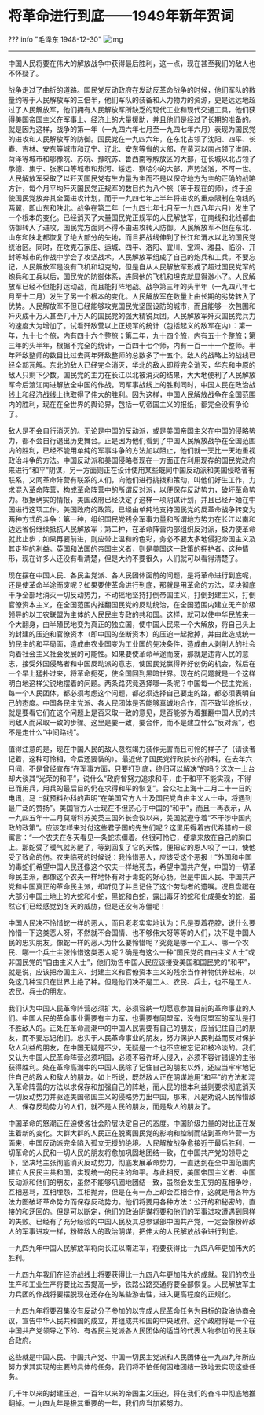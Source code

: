 # 将革命进行到底——1949年新年贺词

??? info "毛泽东 1948-12-30"
    ![img](https://tse1-mm.cn.bing.net/th/id/R-C.2ad6cf73783120b335a1a5d4c091dbf7?rik=Kj9yPZdx0yYaFg&riu=http%3a%2f%2fwww.lnie.ln.cn%2f__local%2f2%2fAD%2f6C%2fF73783120B335A1A5D4C091DBF7_3078C9A9_745F2.jpg&ehk=3UUucyyNipRMFKmeN8zVhi85ewC6Xi7vZ7jrXmozDm4%3d&risl=&pid=ImgRaw&r=0)

---

中国人民将要在伟大的解放战争中获得最后胜利，这一点，现在甚至我们的敌人也不怀疑了。

战争走过了曲折的道路。国民党反动政府在发动反革命战争的时候，他们军队的数量约等于人民解放军的三倍半，他们军队的装备和人力物力的资源，更是远远地超过了人民解放军，他们拥有人民解放军所缺乏的现代工业和现代交通工具，他们获得美国帝国主义在军事上、经济上的大量援助，并且他们是经过了长期的准备的。就是因为这样，战争的第一年（一九四六年七月至一九四七年六月）表现为国民党的进攻和人民解放军的防御。国民党在一九四六年，在东北占领了沈阳、四平、长春、吉林、安东等城市和辽宁、辽北、安东等省的大部，在黄河以南占领了淮阴、菏泽等城市和鄂豫皖、苏皖、豫皖苏、鲁西南等解放区的大部，在长城以北占领了承德、集宁、张家口等城市和热河、绥远、察哈尔的大部，声势汹汹，不可一世。人民解放军采取了以歼灭国民党有生力量为主而不是以保守地方为主的正确的战略方针，每个月平均歼灭国民党正规军的数目约为八个旅（等于现在的师），终于迫使国民党放弃其全面进攻计划，而于一九四七年上半年将进攻的重点限制在南线的两翼，即山东和陕北。战争在第二年（一九四七年七月至一九四八年六月）发生了一个根本的变化。已经消灭了大量国民党正规军的人民解放军，在南线和北线都由防御转入了进攻，国民党方面则不得不由进攻转入防御。人民解放军不但在东北、山东和陕北都恢复了绝大部分的失地，而且把战线伸到了长江和渭水以北的国民党统治区。同时，在攻克石家庄、运城、四平、洛阳、宜川、宝鸡、潍县、临汾、开封等城市的作战中学会了攻坚战术。人民解放军组成了自己的炮兵和工兵。不要忘记，人民解放军是没有飞机和坦克的，但是自从人民解放军形成了超过国民党军的炮兵和工兵以后，国民党的防御体系，连同他的飞机和坦克就显得渺小了。人民解放军已经不但能打运动战，而且能打阵地战。战争第三年的头半年（一九四八年七月至十二月）发生了另一个根本的变化。人民解放军在数量上由长期的劣势转入了优势。人民解放军不但已经能够攻克国民党坚固设防的城市，而且能够一次包围和歼灭成十万人甚至几十万人的国民党的强大精锐兵团。人民解放军歼灭国民党兵力的速度大为增加了。试看歼敌营以上正规军的统计（包括起义的敌军在内）：第一年，九十七个旅，内有四十六个整旅；第二年，九十四个旅，内有五十个整旅；第三年的头半年，根据不完全的统计，一百四十七个师，内有一百一十一个整师。半年歼敌整师的数目比过去两年歼敌整师的总数多了十五个。敌人的战略上的战线已经全部瓦解。东北的敌人已经完全消灭，华北的敌人即将完全消灭，华东和中原的敌人只剩下少数。国民党的主力在长江以北被消灭的结果，大大地便利了人民解放军今后渡江南进解放全中国的作战。同军事战线上的胜利同时，中国人民在政治战线上和经济战线上也取得了伟大的胜利。因为这样，中国人民解放战争在全国范围内的胜利，现在在全世界的舆论界，包括一切帝国主义的报纸，都完全没有争论了。

敌人是不会自行消灭的。无论是中国的反动派，或是美国帝国主义在中国的侵略势力，都不会自行退出历史舞台。正是因为他们看到了中国人民解放战争在全国范围内的胜利，已经不能用单纯的军事斗争的方法加以阻止，他们就一天比一天地重视政治斗争的方法。中国反动派和美国侵略者现在一方面正在利用现存的国民党政府来进行“和平”阴谋，另一方面则正在设计使用某些既同中国反动派和美国侵略者有联系，又同革命阵营有联系的人们，向他们进行挑拨和策动，叫他们好生工作，力求混入革命阵营，构成革命阵营中的所谓反对派，以便保存反动势力，破坏革命势力。根据确实的情报，美国政府已经决定了这样一项阴谋计划，并且已经开始在中国进行这项工作。美国政府的政策，已经由单纯地支持国民党的反革命战争转变为两种方式的斗争：第一种，组织国民党残余军事力量和所谓地方势力在长江以南和边远省份继续抵抗人民解放军；第二种，在革命阵营内部组织反对派，极力使革命就此止步；如果再要前进，则应带上温和的色彩，务必不要太多地侵犯帝国主义及其走狗的利益。英国和法国的帝国主义者，则是美国这一政策的拥护者。这种情形，现在许多人还没有看清楚，但是大约不要很久，人们就可以看得清楚了。

现在摆在中国人民、各民主党派、各人民团体面前的问题，是将革命进行到底呢，还是使革命半途而废呢？如果要使革命进行到底，那就是用革命的方法，坚决彻底干净全部地消灭一切反动势力，不动摇地坚持打倒帝国主义，打倒封建主义，打倒官僚资本主义，在全国范围内推翻国民党的反动统治，在全国范围内建立无产阶级领导的以工农联盟为主体的人民民主专政的共和国。这样，就可以使中华民族来一个大翻身，由半殖民地变为真正的独立国，使中国人民来一个大解放，将自己头上的封建的压迫和官僚资本（即中国的垄断资本）的压迫一起掀掉，并由此造成统一的民主的和平局面，造成由农业国变为工业国的先决条件，造成由人剥削人的社会向着社会主义社会发展的可能性。如果要使革命半途而废，那就是违背人民的意志，接受外国侵略者和中国反动派的意志，使国民党赢得养好创伤的机会，然后在一个早上猛扑过来，将革命扼死，使全国回到黑暗世界。现在的问题就是一个这样明白地这样尖锐地摆着的问题。两条路究竟选择哪一条呢？中国每一个民主党派，每一个人民团体，都必须考虑这个问题，都必须选择自己要走的路，都必须表明自己的态度。中国各民主党派、各人民团体是否能够真诚地合作，而不致半途拆伙，就是要看它们在这个问题上是否采取一致的意见，是否能够为着推翻中国人民的共同敌人而采取一致的步骤。这里是要一致，要合作，而不是建立什么“反对派”，也不是走什么“中间路线”。

值得注意的是，现在中国人民的敌人忽然竭力装作无害而且可怜的样子了（请读者记着，这种可怜相，今后还要装的）。最近做了国民党行政院长的孙科，在去年六月间，不是曾经宣布“在军事方面，只要打到底，终归可以解决”的吗？这次一上台却大谈其“光荣的和平”，说什么“政府曾努力追求和平，由于和平不能实现，不得已而用兵，用兵的最后目的仍在求得和平的恢复”。合众社上海十二月二十一日的电讯，马上就预料孙科的声明“在美国官方人士及国民党自由主义人士中，将遇到最广泛的赞扬”。美国官方人士现在不但热心于中国的“和平”，而且一再表示，从一九四五年十二月莫斯科苏美英三国外长会议以来，美国就遵守着“不干涉中国内政的政策”。应该怎样来对付这些君子国的先生们呢？这里用得着古代希腊的一段寓言：“一个农夫在冬天看见一条蛇冻僵着。他很可怜它，便拿来放在自己的胸口上。那蛇受了暖气就苏醒了，等到回复了它的天性，便把它的恩人咬了一口，使他受了致命的伤。农夫临死的时候说：我怜惜恶人，应该受这个恶报！”外国和中国的毒蛇们希望中国人民还像这个农夫一样地死去，希望中国共产党，中国的一切革命民主派，都像这个农夫一样地怀有对于毒蛇的好心肠。但是中国人民、中国共产党和中国真正的革命民主派，却听见了并且记住了这个劳动者的遗嘱。况且盘踞在大部分中国土地上的大蛇和小蛇，黑蛇和白蛇，露出毒牙的蛇和化成美女的蛇，虽然它们已经感觉到冬天的威胁，但是还没有冻僵呢！

中国人民决不怜惜蛇一样的恶人，而且老老实实地认为：凡是耍着花腔，说什么要怜惜一下这类恶人呀，不然就不合国情、也不够伟大呀等等的人们，决不是中国人民的忠实朋友。像蛇一样的恶人为什么要怜惜呢？究竟是哪一个工人、哪一个农民、哪一个兵士主张怜惜这类恶人呢？确是有这么一种“国民党的自由主义人士”或非国民党的“自由主义人士”，他们劝告中国人民应该接受美国和国民党的“和平”，就是说，应该把帝国主义、封建主义和官僚资本主义的残余当作神物供养起来，以免这几种宝贝在世界上绝了种。但是他们决不是工人、农民、兵士，也不是工人、农民、兵士的朋友。

我们认为中国人民革命阵营必须扩大，必须容纳一切愿意参加目前的革命事业的人们。中国人民的革命事业需要有主力军，也需要有同盟军，没有同盟军的军队是打不胜敌人的。正处在革命高潮中的中国人民需要有自己的朋友，应当记住自己的朋友，而不要忘记他们。忠实于人民革命事业的朋友，努力保护人民利益而反对保护敌人利益的朋友，在中国无疑是不少，无疑是一个也不应被忘记和被冷淡的。我们又认为中国人民革命阵营必须巩固，必须不容许坏人侵入，必须不容许错误的主张获得胜利。处在革命高潮中的中国人民除了记住自己的朋友以外，还应当牢牢地记住自己的敌人和敌人的朋友。如上所说，既然敌人正在阴谋地用“和平”的方法和混入革命阵营的方法以求保存和加强自己的阵地，而人民的根本利益则要求彻底消灭一切反动势力并驱逐美国帝国主义的侵略势力出中国，那末，凡是劝说人民怜惜敌人、保存反动势力的人们，就不是人民的朋友，而是敌人的朋友了。

中国革命的怒潮正在迫使各社会阶层决定自己的态度。中国阶级力量的对比正在发生着新的变化。大群大群的人民正在脱离国民党的影响和控制而站到革命阵营一方面来，中国反动派完全陷入孤立无援的绝境。人民解放战争愈接近于最后胜利，一切革命的人民和一切人民的朋友将愈加巩固地团结一致，在中国共产党的领导之下，坚决地主张彻底消灭反动势力，彻底发展革命势力，一直达到在全中国范围内建立人民民主共和国，实现统一的民主的和平。与此相反，美国帝国主义者、中国反动派和他们的朋友，虽然不能够巩固地团结一致，虽然会发生无穷的互相争吵，互相恶骂，互相埋怨，互相抛弃，但是在有一点上却会互相合作，这就是用各种方法力图破坏革命势力而保存反动势力。他们将要用各种方法：公开的和秘密的，直接的和迂回的。但是可以断定，他们的政治阴谋将要和他们的军事进攻遭遇到同样的失败。已经有了充分经验的中国人民及其总参谋部中国共产党，一定会像粉碎敌人的军事进攻一样，粉碎敌人的政治阴谋，把伟大的人民解放战争进行到底。

一九四九年中国人民解放军将向长江以南进军，将要获得比一九四八年更加伟大的胜利。

一九四九年我们在经济战线上将要获得比一九四八年更加伟大的成就。我们的农业生产和工业生产将要比过去提高一步，铁路公路交通将要全部恢复。人民解放军主力兵团的作战将要摆脱现在还存在的某些游击性，进入更高程度的正规化。

一九四九年将要召集没有反动分子参加的以完成人民革命任务为目标的政治协商会议，宣告中华人民共和国的成立，并组成共和国的中央政府。这个政府将是一个在中国共产党领导之下的、有各民主党派各人民团体的适当的代表人物参加的民主联合政府。

这些就是中国人民、中国共产党、中国一切民主党派和人民团体在一九四九年所应努力求其实现的主要的具体的任务。我们将不怕任何困难团结一致地去实现这些任务。

几千年以来的封建压迫，一百年以来的帝国主义压迫，将在我们的奋斗中彻底地推翻掉。一九四九年是极其重要的一年，我们应当加紧努力。